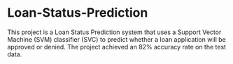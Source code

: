 # Loan-Status-Prediction

This project is a Loan Status Prediction system that uses a Support Vector Machine (SVM) classifier (SVC) to predict whether a loan application will be approved or denied. 
The project achieved an 82% accuracy rate on the test data.
